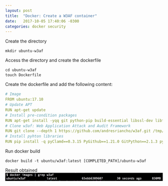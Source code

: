 ```yaml
---
layout: post
title:  "Docker: Create a W3AF container"
date:   2017-10-05 17:40:06 -0300
categories: docker security
---
```


Create the directory

```console
mkdir ubuntu-w3af
```

Access the directory and create the dockerfile

```console
cd ubuntu-w3af
touch Dockerfile
```

Create the dockerfile and add the following content:

```yaml
# Image
FROM ubuntu:17.10
# Update APT
RUN apt-get update
# Install pre-condition packages
RUN apt-get install -yqq git python-pip build-essential libssl-dev libffi-dev libxml2-dev libxslt1-dev zlib1g-dev
# Clone w3af: Web Application Attack and Audit Framework
RUN git clone --depth 1 https://github.com/andresriancho/w3af.git /tmp/w3af
# Install pyhton libraries
RUN pip install -q pyClamd==0.3.15 PyGithub==1.21.0 GitPython==2.1.3 pybloomfiltermmap==0.3.14 esmre==0.3.1 phply==0.9.1 nltk==3.0.1 chardet==2.1.1 tblib==0.2.0 pdfminer==20140328 futures==2.1.5 pyOpenSSL==0.15.1 ndg-httpsclient==0.3.3 pyasn1==0.1.9 lxml==3.4.4 scapy-real==2.2.0-dev guess-language==0.2 cluster==1.1.1b3 msgpack-python==0.4.4 python-ntlm==1.0.1 halberd==0.2.4 darts.util.lru==0.5 Jinja2==2.7.3 vulndb==0.0.19 markdown==2.6.1 psutil==2.2.1 termcolor==1.1.0 mitmproxy==0.13 ruamel.ordereddict==0.4.8 Flask==0.10.1 PyYAML==3.12 tldextract==1.7.2
```

Run docker build

```console
docker build -t ubuntu/w3af:latest [COMPLETED_PATH]/ubuntu-w3af
```

Result obtained
![Image description](/images/2017-10-06-docker-w3af.jpg)
